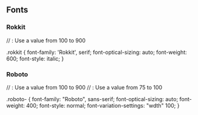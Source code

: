## Fonts

### Rokkit

// <weight>: Use a value from 100 to 900

.rokkit {
  font-family: 'Rokkit', serif;
  font-optical-sizing: auto;
  font-weight: 600;
  font-style: italic;
}

### Roboto
// <weight>: Use a value from 100 to 900
// <width>: Use a value from 75 to 100

.roboto- {
  font-family: "Roboto", sans-serif;
  font-optical-sizing: auto;
  font-weight: 400;
  font-style: normal;
  font-variation-settings:
    "wdth" 100;
}